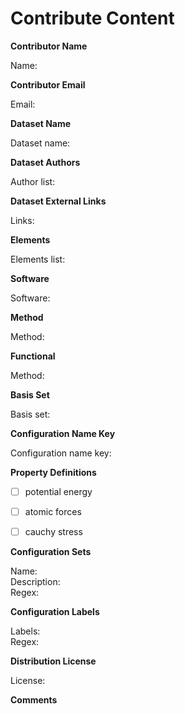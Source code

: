 # Contribute Content
  
**Contributor Name**
<!-- Enter your name below -->
Name:
  

**Contributor Email**
<!-- Enter your email below. This will be used for correspondence about dataset submission -->
Email:
  

**Dataset Name**
<!-- Enter dataset name below -->
Dataset name:
  

**Dataset Authors**
<!-- Enter list of dataset author names as "FirstName1 LastName1, FirstName2 LastName2". Do not use initials unless author is normally attributed by initial -->
Author list:
  

**Dataset External Links**
<!-- Enter list of resources describing dataset (DOI if available). Include DOI/URL for dataset, if aleady hosted online -->
Links:
  

**Elements**
<!-- List elements present in dataset using elemental symbols (e.g., Si, Al, C, etc.) -->
Elements list:


**Software**
<!-- Name the software and version used for property calculations (e.g., VASP 5.4.1, ORCA 5.0.3) -->
Software:


**Method**
<!-- Name the method used for property calculations (e.g., DFT, CCSD, CCSD(T)) -->
Method:


**Functional**
<!-- Name the functional used for property calculations (e.g., PBE, PBEsol, B3LYP, SCAN) -->
Method:


**Basis Set**
<!-- Name the basis set used for property calculations (e.g., cc-pVDZ, aug-cc-PVTZ) -->
Basis set:


**Configuration Name Key**
<!-- A configuration’s name will be used for grouping and label application. Names will default to file names if no key is provided. In an extended XYZ file, for example, setting the Configuration Name Key to an existing key "config_name" would use the values provided by this key to name configurations -->
Configuration name key:


**Property Definitions**
<!-- Choose pre-defined property definitions that apply to your content. 
To select a property, replace the corresponding "[ ]" with "[x]" or "[X]".
Select a predefined property if applicable to your data. See definitions at https://github.com/colabfit/colabfit-tools/blob/development/colabfit/tools/property_definitions.py.
If a predefined property definition listed above does not apply to your content, you may submit new property definition files with your dataset files. Examples may be found in the file "example_property_definitions.py." -->

- [ ] potential energy
- [ ] atomic forces
- [ ] cauchy stress


**Configuration Sets**
<!-- Configuration sets are used to organize and group similar Configurations with one another. These could be similar structures, similar methods, etc.

A Configuration Set’s Extended ID is constructed according to {Name}_{Short ID}. "Name" can be used to lend interpretability to an Extended ID.

Configuration Sets are constructed using regular expressions to match and group Configurations based on their name (remember that the names of Configurations are obtained from the specified "Configuration Name Key"). 

You may create as many configuration sets as needed. -->


Name:  <!-- Enter name used to construct an Extended ID for the Configuration set. -->  
Description:  <!-- Enter human-readable description of the configurations in the set -->  
Regex:  <!-- Enter a regular expression for matching to configuration names -->  


**Configuration Labels**
<!-- If necessary, more specific labels can be added to Configurations for querying purposes. Similar to the construction of Configuration Sets, regular expressions are matched against a Configuration’s name. 

You may create as many labels as needed -->

Labels: <!-- Labels to attach to the matching configurations -->  
Regex: <!-- Regular expression for matching to configuration names -->


**Distribution License**
<!-- Enter the license under which the content will be distributed (e.g. Creative Commons Zero) -->
License: 


**Comments**
<!-- Enter any additional comments for the reviewer below -->
